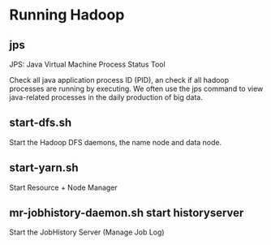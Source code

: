 # Running Hadoop

## jps

JPS: Java Virtual Machine Process Status Tool

Check all java application process ID (PID), an check if all hadoop processes are running by executing. We often use the jps command to view java-related processes in the daily production of big data.

## start-dfs.sh

Start the Hadoop DFS daemons, the name node and data node.

## start-yarn.sh

Start Resource + Node Manager

## mr-jobhistory-daemon.sh start historyserver

Start the JobHistory Server (Manage Job Log)
